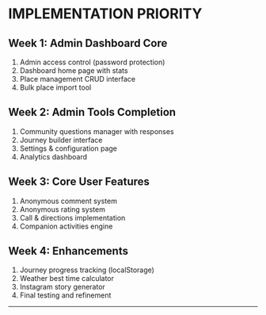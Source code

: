 # IMPLEMENTATION PRIORITY

## Week 1: Admin Dashboard Core
1. Admin access control (password protection)
2. Dashboard home page with stats
3. Place management CRUD interface
4. Bulk place import tool

## Week 2: Admin Tools Completion  
1. Community questions manager with responses
2. Journey builder interface
3. Settings & configuration page
4. Analytics dashboard

## Week 3: Core User Features
1. Anonymous comment system
2. Anonymous rating system
3. Call & directions implementation
4. Companion activities engine

## Week 4: Enhancements
1. Journey progress tracking (localStorage)
2. Weather best time calculator
3. Instagram story generator
4. Final testing and refinement

---

